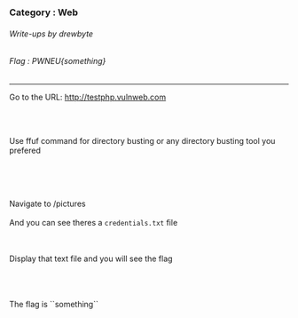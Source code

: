 ### Category : Web
###### Write-ups by drewbyte
###### Flag : PWNEU{something}
---

Go to the URL: http://testphp.vulnweb.com


<br>
<br>

Use ffuf command for directory busting or any directory busting tool you prefered

<br>
<br>
<img src="https://github.com/drew-byte/pwneu-writeups/blob/main/00x8%20saved%20images/what1.png" alt="">
 <br>
 <br>
 
Navigate to /pictures
<br>
<br>
And you can see theres a ``credentials.txt`` file
<br>
<br>
<img src="https://github.com/drew-byte/pwneu-writeups/blob/main/00x8%20saved%20images/what2.png" alt="">
 <br>
 <br>
 
Display that text file and you will see the flag

<br>
 <br>
 <img src="https://github.com/drew-byte/pwneu-writeups/blob/main/00x8%20saved%20images/what3.png" alt="">
 <br>
 <br>
 The flag is ``something``